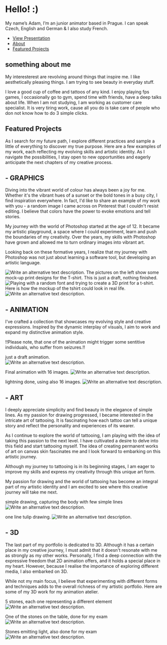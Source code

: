 # Hello! :)

My name’s Adam, I’m an junior animator based in Prague. I can speak Czech, English and German & I also study French.

<!-- This is a comment, only visible to the author: Add a link to your presentation. -->
<!-- Presentations do not need to be a PDF, you may link elsewhere, such as Figma, YouTube, etc. -->
<!-- Consider adding navigation to each section (About, Featured Projects, Notes, etc.) -->

- [View Presentation](#featured-projects)<!-- Add helpful hint as to what kind of file or destination is here. -->
- [About](#something-about-me)
- [Featured Projects](#featured-projects)

## something about me


My interesterest are revolving around things that inspire me. I like aesthetically pleasing things.
I am trying to see beauty in everyday stuff.   

<!-- Consider including a headshot. We’re not designing, so keep the image width/height around 320px x 320px (square). Replace "surname" with your surname in the file name. -->

I love a good cup of coffee and tattoos of any kind. I enjoy playing fps games, I occasionally go to gym, spend time with friends, have a deep talks about life. When I am not studying, I am working as customer care specialist. It is very tiring work, cause all you do is take care of people who don not know how to do 3 simple clicks.

## Featured Projects
As I search for my future path, I explore different practices and sample a little of everything to discover my true purpose. Here are a few examples of my work, each reflecting my evolving skills and artistic identity. As I navigate the possibilities, I stay open to new opportunities and eagerly anticipate the next chapters of my creative process.

## - GRAPHICS
Diving into the vibrant world of colour has always been a joy for me. Whether it's the vibrant hues of a sunset or the bold tones in a busy city, I find inspiration everywhere. In fact, I'd like to share an example of my work with you - a random image I came across on Pinterest that I couldn't resist editing. I believe that colors have the power to evoke emotions and tell stories.

My journey with the world of Photoshop started at the age of 12. It became my artistic playground, a space where I could experiment, learn and push the boundaries of my creativity. Over the years, my skills with Photoshop have grown and allowed me to turn ordinary images into vibrant art.

Looking back on these formative years, I realize that my journey with Photoshop was not just about learning a software tool, but developing an artistic language.

![Write an alternative text description.](img/headss.png)
The pictures on the left show some mock-up print designs for the T-shirt. This is just a draft, nothing finished.  
![Playing with a random font and trying to create a 3D print for a t-shirt.](img/noidont.png)
Here is how the mockup of the tshirt could look in real life. 
![Write an alternative text description.](img/tričkadesign.png)

## - ANIMATION
I've crafted a collection that showcases my evolving style and creative expressions.
Inspired by the dynamic interplay of visuals, I aim to work and expand my distinctive animation style.

!!Please note, that one of the animation might trigger some sentitive individuals, who suffer from seizures.!! 

just a draft animation.  
![Write an alternative text description.](img/draftfire.gif)

Final animation with 16 images. 
![Write an alternative text description.](img/fire.gif)

lightning done, using also 16 images.
![Write an alternative text description.](img/lightning2.gif)


## - ART
I deeply appreciate simplicity and find beauty in the elegance of simple lines. As my passion for drawing progressed, I became interested in the intricate art of tattooing. It is fascinating how each tattoo can tell a unique story and reflect the personality and experiences of its wearer.

As I continue to explore the world of tattooing, I am playing with the idea of taking this passion to the next level. I have cultivated a desire to delve into this field and start tattooing myself. The idea of creating permanent works of art on canvas skin fascinates me and I look forward to embarking on this artistic journey.

Although my journey to tattooing is in its beginning stages, I am eager to improve my skills and express my creativity through this unique art form.

My passion for drawing and the world of tattooing has become an integral part of my artistic identity and I am excited to see where this creative journey will take me next.

simple drawing, capturing the body with few simple lines
![Write an alternative text description.](img/nude.jpeg)

one line tulip drawing.
![Write an alternative text description.](img/tulipan.jpeg)


## - 3D
The last part of my portfolio is dedicated to 3D. Although it has a certain place in my creative journey, I must admit that it doesn't resonate with me as strongly as my other works. Personally, I find a deep connection with the expressive freedom that 2D animation offers, and it holds a special place in my heart. However, because I realise the importance of exploring different media, I also embarked on 3D.

While not my main focus, I believe that experimenting with different forms and techniques adds to the overall richness of my artistic portfolio. Here are some of my 3D work for my animation atelier.

5 stones, each one representing a different element
![Write an alternative text description.](img/all.jpg)

One of the stones on the table, done for my exam
![Write an alternative text description.](img/animace1.png)

Stones emitting light, also done for my exam
![Write an alternative text description.](img/animace2.png)










